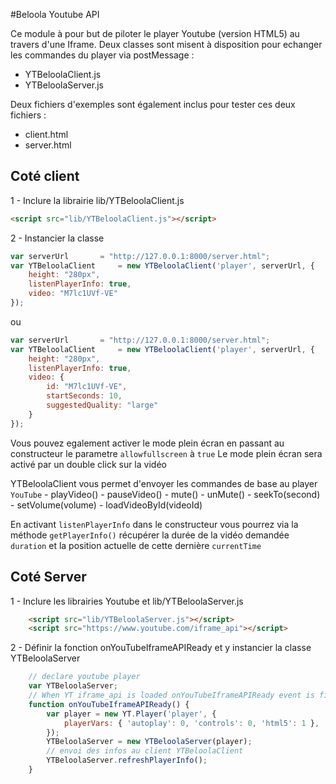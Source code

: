 #Beloola Youtube API

Ce module à pour but de piloter le player Youtube (version HTML5) au travers d'une Iframe.
Deux classes sont misent à disposition pour echanger les commandes du player via postMessage :
   - YTBeloolaClient.js
   - YTBeloolaServer.js

Deux fichiers d'exemples sont également inclus pour tester ces deux fichiers :
   - client.html
   - server.html



## Coté client

1 - Inclure la librairie lib/YTBeloolaClient.js

```html
<script src="lib/YTBeloolaClient.js"></script>
```

2 - Instancier la classe

```js
var serverUrl		= "http://127.0.0.1:8000/server.html";
var YTBeloolaClient 	= new YTBeloolaClient('player', serverUrl, {
	height: "280px",
	listenPlayerInfo: true,
	video: "M7lc1UVf-VE"
});
```

ou 

```js
var serverUrl		= "http://127.0.0.1:8000/server.html";
var YTBeloolaClient 	= new YTBeloolaClient('player', serverUrl, {
	height: "280px",
	listenPlayerInfo: true,
	video: {
		id: "M7lc1UVf-VE",
		startSeconds: 10,
		suggestedQuality: "large"
	}
});
```

Vous pouvez egalement activer le mode plein écran en passant au constructeur le parametre `allowfullscreen` à `true`
Le mode plein écran sera activé par un double click sur la vidéo

YTBeloolaClient vous permet d'envoyer les commandes de base au player `YouTube`
    - playVideo()
    - pauseVideo()
    - mute()
    - unMute()
    - seekTo(second)
    - setVolume(volume)
    - loadVideoById(videoId) 

En activant `listenPlayerInfo` dans le constructeur vous pourrez via la méthode `getPlayerInfo()` 
récupérer la durée de la vidéo demandée `duration` et la position actuelle de cette dernière `currentTime`


## Coté Server

1 - Inclure les librairies Youtube et lib/YTBeloolaServer.js

```html
	<script src="lib/YTBeloolaServer.js"></script>
	<script src="https://www.youtube.com/iframe_api"></script>
```

2 - Définir la fonction onYouTubeIframeAPIReady et y instancier la classe YTBeloolaServer

```js
	// declare youtube player
	var YTBeloolaServer;
	// When YT iframe_api is loaded onYouTubeIframeAPIReady event is fired
	function onYouTubeIframeAPIReady() {
		var player = new YT.Player('player', {
			playerVars: { 'autoplay': 0, 'controls': 0, 'html5': 1 },
		});
		YTBeloolaServer = new YTBeloolaServer(player);
		// envoi des infos au client YTBeloolaClient
		YTBeloolaServer.refreshPlayerInfo();
	}
```

